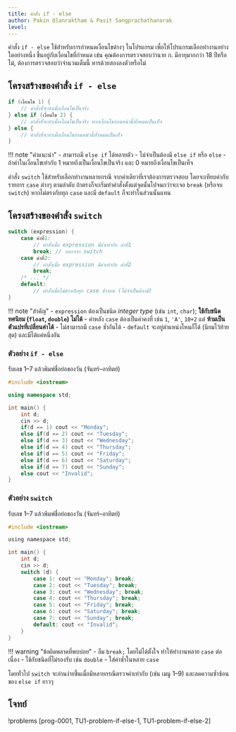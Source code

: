 ```yaml
---
title: คำสั่ง if - else
author: Pakin Olanraktham & Pasit Sangprachathanarak
level:
---
```


คำสั่ง `if - else` ใช้สำหรับการกำหนดเงื่อนไขต่างๆ ในโปรแกรม เพื่อให้โปรแกรมเลือกทำงานอย่างใดอย่างหนึ่ง ขึ้นอยู่กับเงื่อนไขที่กำหนด เช่น คุณต้องการตรวจสอบว่านาย ก. มีอายุมากกว่า 18 ปีหรือไม่, ต้องการตรวจสอบว่าจำนวนเต็มนี้ หารด้วยสองลงตัวหรือไม่

## โครงสร้างของคำสั่ง `if - else`

```cpp
if (เงื่อนไข 1) {
    // คำสั่งที่จะทำเมื่อเงื่อนไขเป็นจริง
} else if (เงื่อนไข 2) {
    // คำสั่งที่จะทำเมื่อเงื่อนไขเป็นจริง หากเงื่อนไขก่อนหน้านี้ทั้งหมดเป็นเท็จ
} else {
    // คำสั่งที่จะทำเมื่อเงื่อนไขก่อนหน้านี้ทั้งหมดเป็นเท็จ
}
```

!!! note "คำแนะนำ"
    - สามารถมี `else if` ได้หลายตัว
    - ไม่จำเป็นต้องมี `else if` หรือ `else`
    - ถ้าค่าในเงื่อนไขเท่ากับ 1 หมายถึงเป็นเงื่อนไขเป็นจริง และ 0 หมายถึงเงื่อนไขเป็นเท็จ

คำสั่ง `switch` ใช้สำหรับเลือกทำงานหลายกรณี จากค่าเดียวที่เราต้องการตรวจสอบ โดยจะเทียบค่ากับรายการ `case` ต่างๆ ตามลำดับ ถ้าตรงก็จะเริ่มทำคำสั่งตั้งแต่จุดนั้นไปจนกว่าจะเจอ `break` (หรือจบ `switch`) หากไม่ตรงกับทุก `case` และมี `default` ก็จะทำในส่วนนั้นแทน

## โครงสร้างของคำสั่ง `switch`

```cpp
switch (expression) {
    case ค่าที่1:
        // คำสั่งเมื่อ expression มีค่าเท่ากับ ค่าที่1
        break; // ออกจาก switch
    case ค่าที่2:
        // คำสั่งเมื่อ expression มีค่าเท่ากับ ค่าที่2
        break;
    /* ... */
    default:
        // คำสั่งเมื่อไม่ตรงกับทุก case ข้างบน (ไม่จำเป็นต้องมี)
}
```

!!! note "สำคัญ"
    - `expression` ต้องเป็นชนิด *integer type* (เช่น `int`, `char`);
    **ใช้กับชนิดทศนิยม (`float`, `double`) ไม่ได้**
    - ค่าหลัง `case` ต้องเป็นค่าคงที่ เช่น `1`, `'A'`, `10+2` แต่ **ห้ามเป็นตัวแปรที่เปลี่ยนค่าได้**
    - ไม่สามารถมี `case` ซ้ำกันได้
    - `default` จะอยู่ตำแหน่งไหนก็ได้ (นิยมไว้ท้ายสุด) และมีได้แค่หนึ่งอัน

### ตัวอย่าง `if - else`

รับเลข 1–7 แล้วพิมพ์ชื่อย่อของวัน (จันทร์–อาทิตย์)

```cpp
#include <iostream>

using namespace std;

int main() {
    int d;
    cin >> d;
    if(d == 1) cout << "Monday";
    else if(d == 2) cout << "Tuesday";
    else if(d == 3) cout << "Wednesday";
    else if(d == 4) cout << "Thursday";
    else if(d == 5) cout << "Friday";
    else if(d == 6) cout << "Saturday";
    else if(d == 7) cout << "Sunday";
    else cout << "Invalid";
}
```

### ตัวอย่าง `switch`

รับเลข 1–7 แล้วพิมพ์ชื่อย่อของวัน (จันทร์–อาทิตย์)

```c
#include <iostream>

using namespace std;

int main() {
    int d;
    cin >> d;
    switch (d) {
        case 1: cout << "Monday"; break;
        case 2: cout << "Tuesday"; break;
        case 3: cout << "Wednesday"; break;
        case 4: cout << "Thursday"; break;
        case 5: cout << "Friday"; break;
        case 6: cout << "Saturday"; break;
        case 7: cout << "Sunday"; break;
        default: cout << "Invalid";
    }
}
```

!!! warning "ข้อผิดพลาดที่พบบ่อย"
    - ลืม `break;` โดยไม่ได้ตั้งใจ ทำให้ทำงานหลาย `case` ต่อเนื่อง
    - ใช้กับชนิดที่ไม่รองรับ เช่น `double`
    - ใส่ค่าซ้ำในหลาย `case`

โดยทั่วไป `switch` จะอ่านง่ายขึ้นเมื่อมีหลายกรณีตรวจค่าเท่ากับ (เช่น เมนู 1–9) และลดความซ้ำซ้อนของ `else if` ยาวๆ

## โจทย์

!problems [prog-0001, TU1-problem-if-else-1, TU1-problem-if-else-2]
